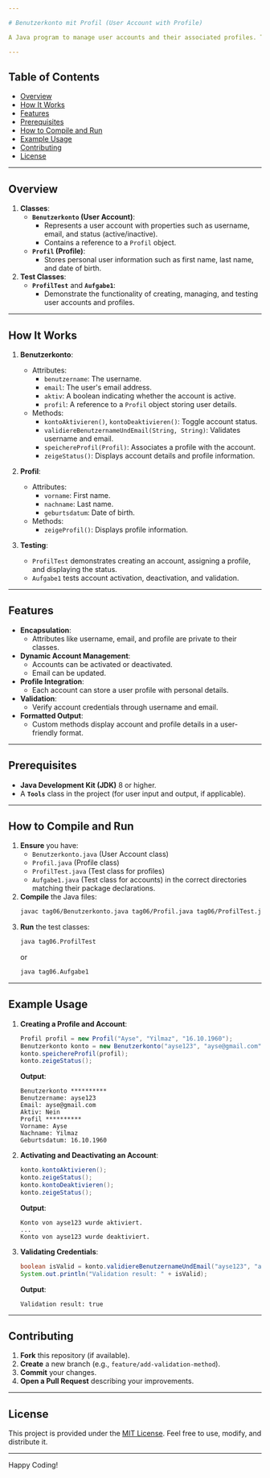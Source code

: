 ```yaml
---

# Benutzerkonto mit Profil (User Account with Profile)

A Java program to manage user accounts and their associated profiles. The program allows the creation, activation, deactivation, and validation of user accounts, as well as associating user profiles containing personal information.

---
```


## Table of Contents

- [Overview](#overview)
- [How It Works](#how-it-works)
- [Features](#features)
- [Prerequisites](#prerequisites)
- [How to Compile and Run](#how-to-compile-and-run)
- [Example Usage](#example-usage)
- [Contributing](#contributing)
- [License](#license)

---

## Overview

1. **Classes**:
   - **`Benutzerkonto` (User Account)**:
     - Represents a user account with properties such as username, email, and status (active/inactive).
     - Contains a reference to a `Profil` object.
   - **`Profil` (Profile)**:
     - Stores personal user information such as first name, last name, and date of birth.
2. **Test Classes**:
   - **`ProfilTest`** and **`Aufgabe1`**:
     - Demonstrate the functionality of creating, managing, and testing user accounts and profiles.

---

## How It Works

1. **Benutzerkonto**:
   - Attributes:
     - `benutzername`: The username.
     - `email`: The user's email address.
     - `aktiv`: A boolean indicating whether the account is active.
     - `profil`: A reference to a `Profil` object storing user details.
   - Methods:
     - `kontoAktivieren()`, `kontoDeaktivieren()`: Toggle account status.
     - `validiereBenutzernameUndEmail(String, String)`: Validates username and email.
     - `speichereProfil(Profil)`: Associates a profile with the account.
     - `zeigeStatus()`: Displays account details and profile information.

2. **Profil**:
   - Attributes:
     - `vorname`: First name.
     - `nachname`: Last name.
     - `geburtsdatum`: Date of birth.
   - Methods:
     - `zeigeProfil()`: Displays profile information.

3. **Testing**:
   - `ProfilTest` demonstrates creating an account, assigning a profile, and displaying the status.
   - `Aufgabe1` tests account activation, deactivation, and validation.

---

## Features

- **Encapsulation**:
  - Attributes like username, email, and profile are private to their classes.
- **Dynamic Account Management**:
  - Accounts can be activated or deactivated.
  - Email can be updated.
- **Profile Integration**:
  - Each account can store a user profile with personal details.
- **Validation**:
  - Verify account credentials through username and email.
- **Formatted Output**:
  - Custom methods display account and profile details in a user-friendly format.

---

## Prerequisites

- **Java Development Kit (JDK)** 8 or higher.
- A **`Tools`** class in the project (for user input and output, if applicable).

---

## How to Compile and Run

1. **Ensure** you have:
   - `Benutzerkonto.java` (User Account class)
   - `Profil.java` (Profile class)
   - `ProfilTest.java` (Test class for profiles)
   - `Aufgabe1.java` (Test class for accounts)
   in the correct directories matching their package declarations.
2. **Compile** the Java files:
   ```bash
   javac tag06/Benutzerkonto.java tag06/Profil.java tag06/ProfilTest.java tag06/Aufgabe1.java
   ```
3. **Run** the test classes:
   ```bash
   java tag06.ProfilTest
   ```
   or
   ```bash
   java tag06.Aufgabe1
   ```

---

## Example Usage

1. **Creating a Profile and Account**:
   ```java
   Profil profil = new Profil("Ayse", "Yilmaz", "16.10.1960");
   Benutzerkonto konto = new Benutzerkonto("ayse123", "ayse@gmail.com");
   konto.speichereProfil(profil);
   konto.zeigeStatus();
   ```
   **Output**:
   ```
   Benutzerkonto **********
   Benutzername: ayse123
   Email: ayse@gmail.com
   Aktiv: Nein
   Profil **********
   Vorname: Ayse
   Nachname: Yilmaz
   Geburtsdatum: 16.10.1960
   ```

2. **Activating and Deactivating an Account**:
   ```java
   konto.kontoAktivieren();
   konto.zeigeStatus();
   konto.kontoDeaktivieren();
   konto.zeigeStatus();
   ```
   **Output**:
   ```
   Konto von ayse123 wurde aktiviert.
   ...
   Konto von ayse123 wurde deaktiviert.
   ```

3. **Validating Credentials**:
   ```java
   boolean isValid = konto.validiereBenutzernameUndEmail("ayse123", "ayse@gmail.com");
   System.out.println("Validation result: " + isValid);
   ```
   **Output**:
   ```
   Validation result: true
   ```

---

## Contributing

1. **Fork** this repository (if available).  
2. **Create** a new branch (e.g., `feature/add-validation-method`).  
3. **Commit** your changes.  
4. **Open a Pull Request** describing your improvements.

---

## License

This project is provided under the [MIT License](LICENSE). Feel free to use, modify, and distribute it.

---

Happy Coding!
